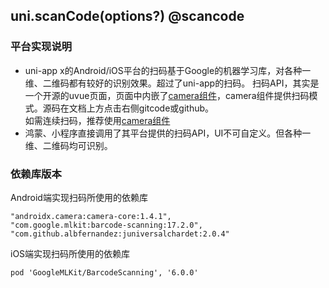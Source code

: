 ## uni.scanCode(options?) @scancode

<!-- UTSAPIJSON.scanCode.description -->

<!-- UTSAPIJSON.scanCode.compatibility -->

<!-- UTSAPIJSON.scanCode.param -->

<!-- UTSAPIJSON.scanCode.returnValue -->

<!-- UTSAPIJSON.scanCode.example -->

<!-- UTSAPIJSON.scanCode.tutorial -->

<!-- UTSAPIJSON.general_type.name -->

<!-- UTSAPIJSON.general_type.param -->

### 平台实现说明
- uni-app x的Android/iOS平台的扫码基于Google的机器学习库，对各种一维、二维码都有较好的识别效果。超过了uni-app的扫码。
	扫码API，其实是一个开源的uvue页面，页面中内嵌了[camera组件](../component/camera.md)，camera组件提供扫码模式。源码在文档上方点击右侧gitcode或github。\
	如需连续扫码，推荐使用[camera组件](../component/camera.md)
- 鸿蒙、小程序直接调用了其平台提供的扫码API，UI不可自定义。但各种一维、二维码均可识别。

### 依赖库版本

Android端实现扫码所使用的依赖库
```
"androidx.camera:camera-core:1.4.1",
"com.google.mlkit:barcode-scanning:17.2.0",
"com.github.albfernandez:juniversalchardet:2.0.4"
```
iOS端实现扫码所使用的依赖库
```
pod 'GoogleMLKit/BarcodeScanning', '6.0.0'
```

